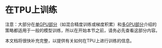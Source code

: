 <!--
版权所有2022年The HuggingFace团队保留。

根据Apache许可证第2版（“许可证”）获得许可; 除非符合许可证，否则不得使用此文件。你可以在下面获取许可证的副本
http://www.apache.org/licenses/LICENSE-2.0

除非适用法律要求或书面同意，根据许可证分发的软件是"按原样"分发的，没有任何明示或暗示的保证或条件。请参阅许可证

⚠️ 请注意，本文件是Markdown格式的，但包含了特定于我们的文档生成器（类似于MDX）的语法，可能无法在你的Markdown查看器中正确渲染。

-->

# 在TPU上训练

<Tip>

注意：大部分在[单GPU部分](perf_train_gpu_one.md)（如混合精度训练或梯度积累）和[多GPU部分](perf_train_gpu_many.md)介绍的策略都适用于一般的模型训练，所以在开始本节之前，请务必先查看这部分内容。

</Tip>

本文档将很快补充完整，以提供有关如何在TPU上进行训练的信息。